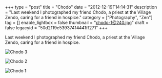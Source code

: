 +++
type = "post"
title = "Chodo"
date = "2012-12-19T14:14:31"
description = "Last weekend I photographed my friend Chodo, a priest at the Village Zendo, caring for a friend in hospice."
category = ["Photography", "Zen"]
tag = []
enable_lightbox = false
thumbnail = "chodo-1@240.jpg"
draft = false
legacyid = "50d2119e53937414441ff271"
+++

<p>Last weekend I photographed my friend Chodo, a priest at the Village Zendo, caring for a friend in hospice.</p>
<p><img style="display:block; margin-left:auto; margin-right:auto;" src="chodo-3.jpg" alt="Chodo 3" title="chodo-3.jpg" border="0"   /></p>
<p><img style="display:block; margin-left:auto; margin-right:auto;" src="chodo-2.jpg" alt="Chodo 2" title="chodo-2.jpg" border="0"   /></p>
<p><img style="display:block; margin-left:auto; margin-right:auto;" src="chodo-1.jpg" alt="Chodo 1" title="chodo-1.jpg" border="0"   /></p>
